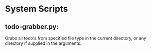 # System Scripts

## todo-grabber.py:

Grabs all todo's from specified file type in the current directory, or any directory if supplied in the arguments.
